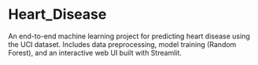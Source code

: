 # Heart_Disease
An end-to-end machine learning project for predicting heart disease using the UCI dataset. Includes data preprocessing, model training (Random Forest), and an interactive web UI built with Streamlit.
